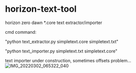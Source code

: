 # horizon-text-tool
horizon zero dawn *.core text extractor/importer

cmd command:

"python text_extractor.py simpletext.core simpletext.txt"

"python text_importer.py simpletext.txt simpletext.core"

text importer under construction, sometimes offsets problem...
![IMG_20220302_065322_040](https://user-images.githubusercontent.com/59421225/156504414-b67902cc-6310-4600-90ab-fd554ec9368a.jpg)

